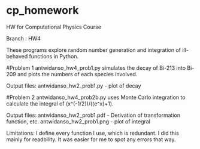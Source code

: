 # cp_homework
HW for Computational Physics Course 

Branch : HW4 

These programs explore random number generation and integration of ill-behaved functions in Python. 

#Problem 1 
antwidanso_hw4_prob1.py simulates the decay of Bi-213 into Bi-209 and plots the numbers of each species involved. 

Output files:
antwidanso_hw2_prob1.py - plot of decay 

#Problem 2 
antwidanso_hw4_prob2b.py uses Monte Carlo integration to calculate the integral of (x^(-1/2))/((e^x)+1).

Output files: 
antwidanso_hw2_prob1.pdf - Derivation of transformation function, etc. 
antwidanso_hw2_prob1.png - plot of integral 

Limitations: 
I define every function I use, which is redundant. I did this mainly for readbility. It was easier for me to spot any errors that way. 
